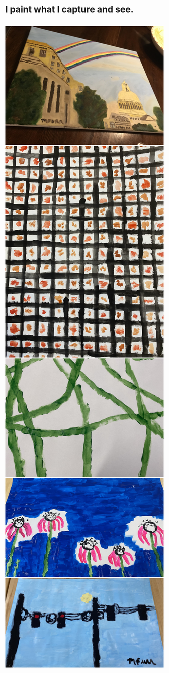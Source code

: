 # I paint what I capture and see.



<br>



<img class="profile-picture" src="painting/painting1.jpg">



<img class="profile-picture" src="painting/painting2.jpg">



<img class="profile-picture" src="painting/painting3.jpg">



<img class="profile-picture" src="painting/painting4.jpg">



<img class="profile-picture" src="painting/painting5.jpg">



<br>

<br>
  
  
  
